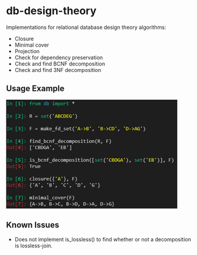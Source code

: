 # db-design-theory

Implementations for relational database design theory algorithms:

- Closure
- Minimal cover
- Projection
- Check for dependency preservation
- Check and find BCNF decomposition
- Check and find 3NF decomposition

## Usage Example

![An example](db_example.PNG)

## Known Issues

- Does not implement is_lossless() to find whether or not a decomposition is lossless-join.
